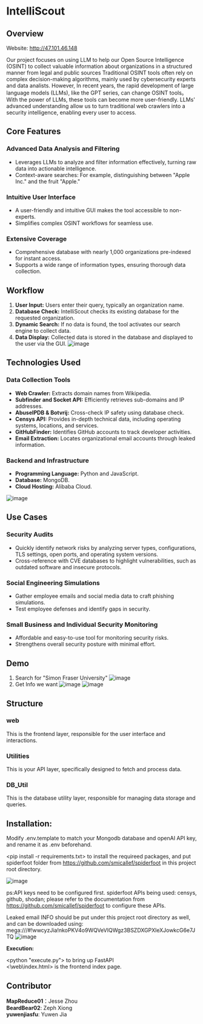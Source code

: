 # IntelliScout

## Overview

Website: http://47.101.46.148

Our project focuses on using LLM to help our Open Source Intelligence (OSINT) to collect valuable information about organizations in a structured manner from legal and public sources
Traditional OSINT tools  often rely on complex decision-making algorithms, mainly used by cybersecurity experts and data analists. 
However, In recent years, the rapid development of large language models (LLMs), like the GPT series, can change OSINT tools。 With the power of LLMs, these tools can become more user-friendly. LLMs' advanced understanding allow us to turn traditional web crawlers into a security intelligence, enabling every user to access.


## Core Features

### Advanced Data Analysis and Filtering

- Leverages LLMs to analyze and filter information effectively, turning raw data into actionable intelligence.
- Context-aware searches: For example, distinguishing between "Apple Inc." and the fruit "Apple."

### Intuitive User Interface

- A user-friendly and intuitive GUI makes the tool accessible to non-experts.
- Simplifies complex OSINT workflows for seamless use.

### Extensive Coverage

- Comprehensive database with nearly 1,000 organizations pre-indexed for instant access.
- Supports a wide range of information types, ensuring thorough data collection.

## Workflow

1. **User Input:** Users enter their query, typically an organization name.
2. **Database Check:** IntelliScout checks its existing database for the requested organization.
3. **Dynamic Search:** If no data is found, the tool activates our search engine to collect data.
4. **Data Display:** Collected data is stored in the database and displayed to the user via the GUI.
![image](https://github.com/user-attachments/assets/7922bc99-9f7d-49af-90eb-4c3ab9f23682)


## Technologies Used

### Data Collection Tools

- **Web Crawler:** Extracts domain names from Wikipedia.
- **Subfinder and Socket API:** Efficiently retrieves sub-domains and IP addresses.
- **AbuseIPDB & Botvrij:** Cross-check IP safety using database check.
- **Censys API:** Provides in-depth technical data, including operating systems, locations, and services.
- **GitHubFinder:** Identifies GitHub accounts to track developer activities.
- **Email Extraction:** Locates organizational email accounts through leaked information.

### Backend and Infrastructure

- **Programming Language:** Python and JavaScript.
- **Database:** MongoDB.
- **Cloud Hosting:** Alibaba Cloud.

![image](https://github.com/user-attachments/assets/9f327524-5efe-4cfc-aee0-c5c52d4c3df2)

## Use Cases

### Security Audits

- Quickly identify network risks by analyzing server types, configurations, TLS settings, open ports, and operating system versions.
- Cross-reference with CVE databases to highlight vulnerabilities, such as outdated software and insecure protocols.

### Social Engineering Simulations

- Gather employee emails and social media data to craft phishing simulations.
- Test employee defenses and identify gaps in security.

### Small Business and Individual Security Monitoring

- Affordable and easy-to-use tool for monitoring security risks.
- Strengthens overall security posture with minimal effort.

## Demo
1. Search for "Simon Fraser University"
![image](https://github.com/user-attachments/assets/3426a5e4-e681-4111-b6fa-f07f664fe43f)
2. Get Info we want
![image](https://github.com/user-attachments/assets/0db6955b-8d15-4f4d-a389-d9861c23f70f)
![image](https://github.com/user-attachments/assets/eb5457c0-2f00-41e7-bd71-210aa7461205)

## Structure
### web
This is the frontend layer, responsible for the user interface and interactions.
### Utilities
This is your API layer, specifically designed to fetch and process data.
### DB_Util
This is the database utility layer, responsible for managing data storage and queries.

## Installation:

Modify .env.template to match your Mongodb database and openAI API key, and rename it as .env beforehand.

<pip install -r requirements.txt> to install the requireed packages, and put spiderfoot folder from https://github.com/smicallef/spiderfoot in this project root directory. 

![image](https://github.com/user-attachments/assets/c6445bff-4c06-45bc-9290-6f3b7c072e85)

ps:API keys need to be configured first.
spiderfoot APIs being used: censys, github, shodan; please refer to the documentation from https://github.com/smicallef/spiderfoot to configure these APIs.

Leaked email INFO should be put under this project root directory as well, and can be downloaded using: mega:///#!wwcyzJia!nkoPKV4o9WQVeVIQWgz3BSZDXGPXleXJowkcG6e7JTQ
![image](https://github.com/user-attachments/assets/45fb5fac-5b84-4358-a2e6-6d8342873410)



**Execution:**

<python "execute.py"> to bring up FastAPI       
<\web\index.html> is the frontend index page.


## Contributor
**MapReduce01**：Jesse Zhou  
**BeardBear02**: Zeph Xiong  
**yuwenjiasfu**: Yuwen Jia
